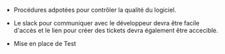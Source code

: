 * Procédures adpotées pour contrôler la qualité du logiciel.

* Le slack pour communiquer avec le développeur devra être facile d'accès et le lien pour créer des tickets devra également être accecible. 

* Mise en place de Test